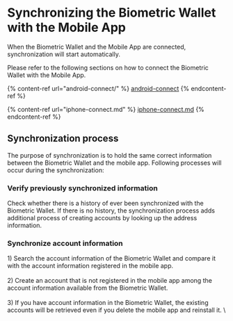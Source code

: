 # Synchronizing the Biometric Wallet with the Mobile App

When the Biometric Wallet and the Mobile App are connected, synchronization will start automatically.&#x20;

Please refer to the following sections on how to connect the Biometric Wallet with the Mobile App.

{% content-ref url="android-connect/" %}
[android-connect](android-connect/)
{% endcontent-ref %}

{% content-ref url="iphone-connect.md" %}
[iphone-connect.md](iphone-connect.md)
{% endcontent-ref %}

## Synchronization process

The purpose of synchronization is to hold the same correct information between the Biometric Wallet and the mobile app. Following processes will occur during the synchronization:

### Verify previously synchronized information

Check whether there is a history of ever been synchronized with the Biometric Wallet. If there is no history, the synchronization process adds additional process of creating accounts by looking up the address information.

### Synchronize account information

1\) Search the account information of the Biometric Wallet and compare it with the account information registered in the mobile app. \
\
2\) Create an account that is not registered in the mobile app among the account information available from the Biometric Wallet. \
\
3\) If you have account information in the Biometric Wallet, the existing accounts will be retrieved even if you delete the mobile app and reinstall it. \
